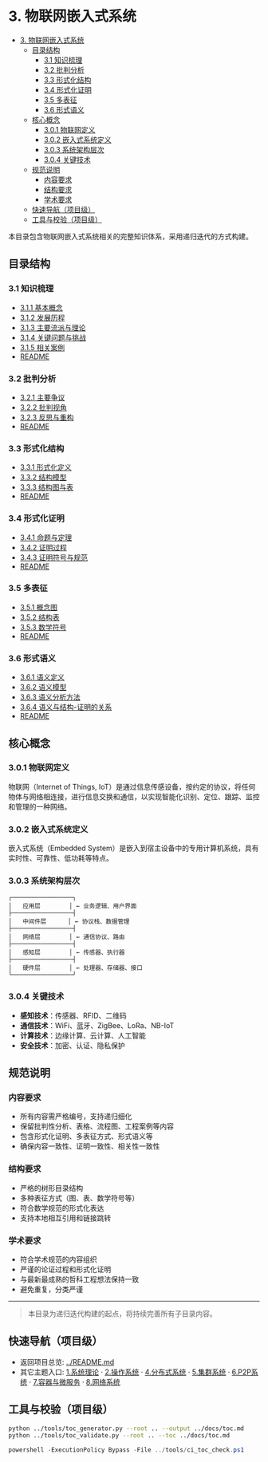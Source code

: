 # 3. 物联网嵌入式系统

<!-- TOC START -->

- [3. 物联网嵌入式系统](#3-物联网嵌入式系统)
  - [目录结构](#目录结构)
    - [3.1 知识梳理](#31-知识梳理)
    - [3.2 批判分析](#32-批判分析)
    - [3.3 形式化结构](#33-形式化结构)
    - [3.4 形式化证明](#34-形式化证明)
    - [3.5 多表征](#35-多表征)
    - [3.6 形式语义](#36-形式语义)
  - [核心概念](#核心概念)
    - [3.0.1 物联网定义](#301-物联网定义)
    - [3.0.2 嵌入式系统定义](#302-嵌入式系统定义)
    - [3.0.3 系统架构层次](#303-系统架构层次)
    - [3.0.4 关键技术](#304-关键技术)
  - [规范说明](#规范说明)
    - [内容要求](#内容要求)
    - [结构要求](#结构要求)
    - [学术要求](#学术要求)
  - [快速导航（项目级）](#快速导航项目级)
  - [工具与校验（项目级）](#工具与校验项目级)

<!-- TOC END -->

本目录包含物联网嵌入式系统相关的完整知识体系，采用递归迭代的方式构建。

## 目录结构

### 3.1 知识梳理

- [3.1.1 基本概念](3.1%20知识梳理/3.1.1%20基本概念.md)
- [3.1.2 发展历程](3.1%20知识梳理/3.1.2%20发展历程.md)
- [3.1.3 主要流派与理论](3.1%20知识梳理/3.1.3%20主要流派与理论.md)
- [3.1.4 关键问题与挑战](3.1%20知识梳理/3.1.4%20关键问题与挑战.md)
- [3.1.5 相关案例](3.1%20知识梳理/3.1.5%20相关案例.md)
- [README](3.1%20知识梳理/README.md)

### 3.2 批判分析

- [3.2.1 主要争议](3.2%20批判分析/3.2.1%20主要争议.md)
- [3.2.2 批判视角](3.2%20批判分析/3.2.2%20批判视角.md)
- [3.2.3 反思与重构](3.2%20批判分析/3.2.3%20反思与重构.md)
- [README](3.2%20批判分析/README.md)

### 3.3 形式化结构

- [3.3.1 形式化定义](3.3%20形式化结构/3.3.1%20形式化定义.md)
- [3.3.2 结构模型](3.3%20形式化结构/3.3.2%20结构模型.md)
- [3.3.3 结构图与表](3.3%20形式化结构/3.3.3%20结构图与表.md)
- [README](3.3%20形式化结构/README.md)

### 3.4 形式化证明

- [3.4.1 命题与定理](3.4%20形式化证明/3.4.1%20命题与定理.md)
- [3.4.2 证明过程](3.4%20形式化证明/3.4.2%20证明过程.md)
- [3.4.3 证明符号与规范](3.4%20形式化证明/3.4.3%20证明符号与规范.md)
- [README](3.4%20形式化证明/README.md)

### 3.5 多表征

- [3.5.1 概念图](3.5%20多表征/3.5.1%20概念图.md)
- [3.5.2 结构表](3.5%20多表征/3.5.2%20结构表.md)
- [3.5.3 数学符号](3.5%20多表征/3.5.3%20数学符号.md)
- [README](3.5%20多表征/README.md)

### 3.6 形式语义

- [3.6.1 语义定义](3.6%20形式语义/3.6.1%20语义定义.md)
- [3.6.2 语义模型](3.6%20形式语义/3.6.2%20语义模型.md)
- [3.6.3 语义分析方法](3.6%20形式语义/3.6.3%20语义分析方法.md)
- [3.6.4 语义与结构-证明的关系](3.6%20形式语义/3.6.4%20语义与结构-证明的关系.md)
- [README](3.6%20形式语义/README.md)

## 核心概念

### 3.0.1 物联网定义

物联网（Internet of Things, IoT）是通过信息传感设备，按约定的协议，将任何物体与网络相连接，进行信息交换和通信，以实现智能化识别、定位、跟踪、监控和管理的一种网络。

### 3.0.2 嵌入式系统定义

嵌入式系统（Embedded System）是嵌入到宿主设备中的专用计算机系统，具有实时性、可靠性、低功耗等特点。

### 3.0.3 系统架构层次

```text
┌─────────────────┐
│   应用层        │ ← 业务逻辑、用户界面
├─────────────────┤
│   中间件层      │ ← 协议栈、数据管理
├─────────────────┤
│   网络层        │ ← 通信协议、路由
├─────────────────┤
│   感知层        │ ← 传感器、执行器
├─────────────────┤
│   硬件层        │ ← 处理器、存储器、接口
└─────────────────┘
```

### 3.0.4 关键技术

- **感知技术**：传感器、RFID、二维码
- **通信技术**：WiFi、蓝牙、ZigBee、LoRa、NB-IoT
- **计算技术**：边缘计算、云计算、人工智能
- **安全技术**：加密、认证、隐私保护

## 规范说明

### 内容要求

- 所有内容需严格编号，支持递归细化
- 保留批判性分析、表格、流程图、工程案例等内容
- 包含形式化证明、多表征方式、形式语义等
- 确保内容一致性、证明一致性、相关性一致性

### 结构要求

- 严格的树形目录结构
- 多种表征方式（图、表、数学符号等）
- 符合数学规范的形式化表达
- 支持本地相互引用和链接跳转

### 学术要求

- 符合学术规范的内容组织
- 严谨的论证过程和形式化证明
- 与最新最成熟的哲科工程想法保持一致
- 避免重复，分类严谨

---
> 本目录为递归迭代构建的起点，将持续完善所有子目录内容。

## 快速导航（项目级）

- 返回项目总览: [../README.md](../README.md)
- 其它主题入口: [1.系统理论](../1.系统理论/README.md) · [2.操作系统](../2.操作系统/README.md) · [4.分布式系统](../4.分布式系统/README.md) · [5.集群系统](../5.集群系统/README.md) · [6.P2P系统](../6.P2P系统/README.md) · [7.容器与微服务](../7.容器与微服务/README.md) · [8.网络系统](../8.网络系统/README.md)

## 工具与校验（项目级）

```bash
python ../tools/toc_generator.py --root .. --output ../docs/toc.md
python ../tools/toc_validate.py --root .. --toc ../docs/toc.md
```

```powershell
powershell -ExecutionPolicy Bypass -File ../tools/ci_toc_check.ps1
```
